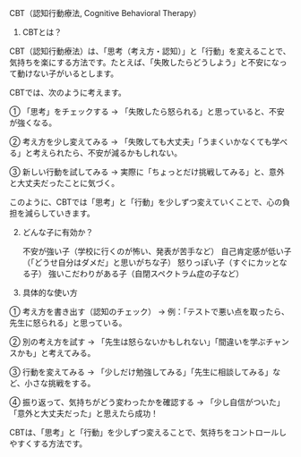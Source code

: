 CBT（認知行動療法, Cognitive Behavioral Therapy）
1. CBTとは？

CBT（認知行動療法）は、「思考（考え方・認知）」と「行動」を変えることで、気持ちを楽にする方法です。たとえば、「失敗したらどうしよう」と不安になって動けない子がいるとします。

CBTでは、次のように考えます。

① 「思考」をチェックする
→ 「失敗したら怒られる」と思っていると、不安が強くなる。

② 考え方を少し変えてみる
→ 「失敗しても大丈夫」「うまくいかなくても学べる」と考えられたら、不安が減るかもしれない。

③ 新しい行動を試してみる
→ 実際に「ちょっとだけ挑戦してみる」と、意外と大丈夫だったことに気づく。

このように、CBTでは「思考」と「行動」を少しずつ変えていくことで、心の負担を減らしていきます。

2. どんな子に有効か？

    不安が強い子（学校に行くのが怖い、発表が苦手など）
    自己肯定感が低い子（「どうせ自分はダメだ」と思いがちな子）
    怒りっぽい子（すぐにカッとなる子）
    強いこだわりがある子（自閉スペクトラム症の子など）

3. 具体的な使い方

① 考え方を書き出す（認知のチェック）
→ 例：「テストで悪い点を取ったら、先生に怒られる」と思っている。

② 別の考え方を試す
→ 「先生は怒らないかもしれない」「間違いを学ぶチャンスかも」と考えてみる。

③ 行動を変えてみる
→ 「少しだけ勉強してみる」「先生に相談してみる」など、小さな挑戦をする。

④ 振り返って、気持ちがどう変わったかを確認する
→ 「少し自信がついた」「意外と大丈夫だった」と思えたら成功！

CBTは、「思考」と「行動」を少しずつ変えることで、気持ちをコントロールしやすくする方法です。